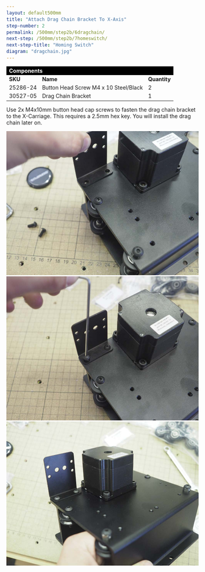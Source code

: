 ```yaml
---
layout: default500mm
title: "Attach Drag Chain Bracket To X-Axis"
step-number: 2
permalink: /500mm/step2b/6dragchain/
next-step: /500mm/step2b/7homeswitch/
next-step-title: "Homing Switch"
diagram: "dragchain.jpg"
---
```


<table>
<tr><td style="color:#fff;background: #000;" colspan="3"><b>Components</b></td></tr>
	<tr>
		<td><b>SKU</b></td>
		<td><b>Name</b></td>
		<td><b>Quantity</b></td>
	</tr>
<tr>
<td>25286-24</td>
<td>Button Head Screw M4 x 10 Steel/Black</td>
<td>2</td>
</tr>
<tr>
<td>30527-05</td>
<td>Drag Chain Bracket</td>
<td>1</td>
</tr>

</table>

Use 2x M4x10mm button head cap screws to fasten the drag chain bracket to the X-Carriage. This requires a 2.5mm hex key. You will install the drag chain later on.

<img src="../../step2/photo/jpfsP7150153.jpg">
<img src="../../step2/photo/jpfsP7150155.jpg">
<img src="../../step2/photo/jpfsP7150160.jpg">
